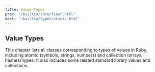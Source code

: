 ```yaml
---
title: Value Types
prev: "/builtin/core/fiber.html"
next: "/builtin/types/atomic.html"
---
```


## Value Types

This chapter lists all classes corresponding to types of values in Ruby,
including atomic (symbols, strings, numbers) and collection (arrays,
hashes) types. It also includes some related standard library values and
collections.

